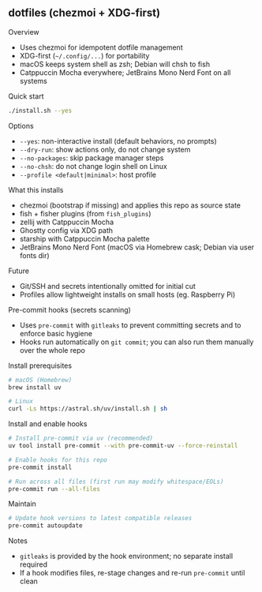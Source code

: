 ## dotfiles (chezmoi + XDG-first)

Overview

- Uses chezmoi for idempotent dotfile management
- XDG-first (`~/.config/...`) for portability
- macOS keeps system shell as zsh; Debian will chsh to fish
- Catppuccin Mocha everywhere; JetBrains Mono Nerd Font on all systems

Quick start

```bash
./install.sh --yes
```

Options

- `--yes`: non-interactive install (default behaviors, no prompts)
- `--dry-run`: show actions only, do not change system
- `--no-packages`: skip package manager steps
- `--no-chsh`: do not change login shell on Linux
- `--profile <default|minimal>`: host profile

What this installs

- chezmoi (bootstrap if missing) and applies this repo as source state
- fish + fisher plugins (from `fish_plugins`)
- zellij with Catppuccin Mocha
- Ghostty config via XDG path
- starship with Catppuccin Mocha palette
- JetBrains Mono Nerd Font (macOS via Homebrew cask; Debian via user fonts dir)

Future

- Git/SSH and secrets intentionally omitted for initial cut
- Profiles allow lightweight installs on small hosts (eg. Raspberry Pi)

Pre-commit hooks (secrets scanning)

- Uses `pre-commit` with `gitleaks` to prevent committing secrets and to enforce basic hygiene
- Hooks run automatically on `git commit`; you can also run them manually over the whole repo

Install prerequisites

```bash
# macOS (Homebrew)
brew install uv

# Linux
curl -Ls https://astral.sh/uv/install.sh | sh
```

Install and enable hooks

```bash
# Install pre-commit via uv (recommended)
uv tool install pre-commit --with pre-commit-uv --force-reinstall

# Enable hooks for this repo
pre-commit install

# Run across all files (first run may modify whitespace/EOLs)
pre-commit run --all-files
```

Maintain

```bash
# Update hook versions to latest compatible releases
pre-commit autoupdate
```

Notes

- `gitleaks` is provided by the hook environment; no separate install required
- If a hook modifies files, re-stage changes and re-run `pre-commit` until clean

